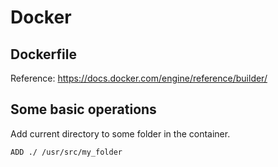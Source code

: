 # Docker

## Dockerfile
Reference: https://docs.docker.com/engine/reference/builder/

## Some basic operations
Add current directory to some folder in the container.

    ADD ./ /usr/src/my_folder